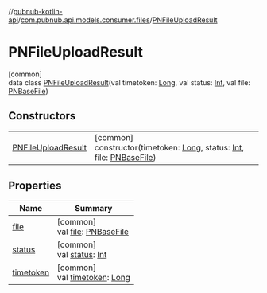 //[pubnub-kotlin-api](../../../index.md)/[com.pubnub.api.models.consumer.files](../index.md)/[PNFileUploadResult](index.md)

# PNFileUploadResult

[common]\
data class [PNFileUploadResult](index.md)(val timetoken: [Long](https://kotlinlang.org/api/latest/jvm/stdlib/kotlin/-long/index.html), val status: [Int](https://kotlinlang.org/api/latest/jvm/stdlib/kotlin/-int/index.html), val file: [PNBaseFile](../-p-n-base-file/index.md))

## Constructors

| | |
|---|---|
| [PNFileUploadResult](-p-n-file-upload-result.md) | [common]<br>constructor(timetoken: [Long](https://kotlinlang.org/api/latest/jvm/stdlib/kotlin/-long/index.html), status: [Int](https://kotlinlang.org/api/latest/jvm/stdlib/kotlin/-int/index.html), file: [PNBaseFile](../-p-n-base-file/index.md)) |

## Properties

| Name | Summary |
|---|---|
| [file](file.md) | [common]<br>val [file](file.md): [PNBaseFile](../-p-n-base-file/index.md) |
| [status](status.md) | [common]<br>val [status](status.md): [Int](https://kotlinlang.org/api/latest/jvm/stdlib/kotlin/-int/index.html) |
| [timetoken](timetoken.md) | [common]<br>val [timetoken](timetoken.md): [Long](https://kotlinlang.org/api/latest/jvm/stdlib/kotlin/-long/index.html) |
